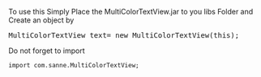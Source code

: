 To use this Simply Place the MultiColorTextView.jar to you libs Folder
and Create an object by
<pre>MultiColorTextView text= new MultiColorTextView(this);</pre>

Do not forget to import 
```
import com.sanne.MultiColorTextView;
```
